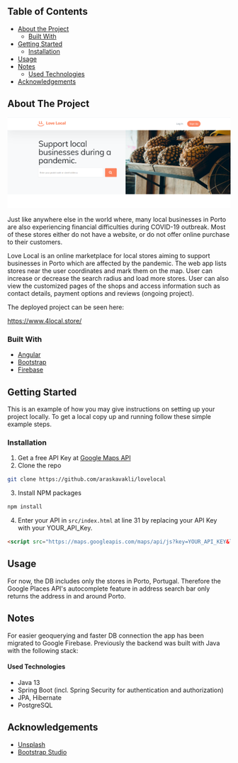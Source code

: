 ## Table of Contents

* [About the Project](#about-the-project)
  * [Built With](#built-with)
* [Getting Started](#getting-started)
  * [Installation](#installation)
* [Usage](#usage)
* [Notes](#notes)
  * [Used Technologies](#used-technologies)
* [Acknowledgements](#acknowledgements)


## About The Project

![Love Local](/img/LoveLocal.png "Love Local")

Just like anywhere else in the world where, many local businesses in Porto are also experiencing financial difficulties during COVID-19 outbreak. Most of these stores either do not have a website, or do not offer online purchase to their customers.

Love Local is an online marketplace for local stores aiming to support businesses in Porto which are affected by the pandemic. The web app lists stores near the user coordinates and mark them on the map. User can increase or decrease the search radius and load more stores. User can also view the customized pages of the shops and access information such as contact details, payment options and reviews (ongoing project). 

The deployed project can be seen here:

https://www.4local.store/


### Built With

* [Angular](https://angular.io)
* [Bootstrap](https://getbootstrap.com)
* [Firebase](https://firebase.google.com)


## Getting Started

This is an example of how you may give instructions on setting up your project locally.
To get a local copy up and running follow these simple example steps.


### Installation

1. Get a free API Key at [Google Maps API](https://developers.google.com/maps/documentation/javascript/get-api-key)
2. Clone the repo
```sh
git clone https://github.com/araskavakli/lovelocal
```
3. Install NPM packages
```sh
npm install
```
4. Enter your API in `src/index.html` at line 31 by replacing your API Key with your YOUR_API_Key.
```HTML
<script src="https://maps.googleapis.com/maps/api/js?key=YOUR_API_KEY&libraries=places&language=en"></script>
```


<!-- ## Usage

Use this space to show useful examples of how a project can be used. Additional screenshots, code examples and demos work well in this space. You may also link to more resources.

_For more examples, please refer to the [Documentation](https://example.com)_ -->

## Usage

For now, the DB includes only the stores in Porto, Portugal. Therefore the Google Places API's autocomplete feature in address search bar only returns the address in and around Porto.

## Notes

For easier geoquerying and faster DB connection the app has been migrated to Google Firebase. Previously the backend was built with Java with the following stack:

#### Used Technologies

- Java 13
- Spring Boot (incl. Spring Security for authentication and authorization)
- JPA, Hibernate
- PostgreSQL 


## Acknowledgements
* [Unsplash](https://unsplash.com/)
* [Bootstrap Studio](https://bootstrapstudio.io/)
